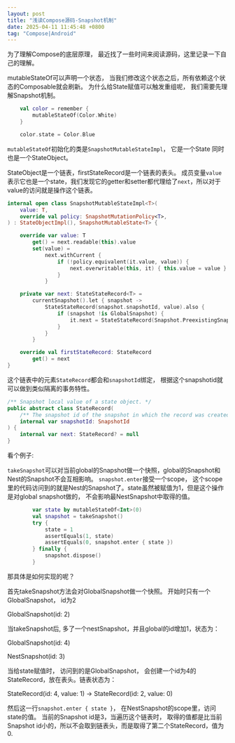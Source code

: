 ```yaml
---
layout: post
title: "浅读Compose源码-Snapshot机制"
date: 2025-04-11 11:45:48 +0800
tag: "Compose|Android"
---
```


为了理解Compose的底层原理， 最近找了一些时间来阅读源码，这里记录一下自己的理解。

mutableStateOf可以声明一个状态， 当我们修改这个状态之后，所有依赖这个状态的Composable就会刷新。 
为什么给State赋值可以触发重组呢， 我们需要先理解Snapshot机制。
```kotlin
    val color = remember {
        mutableStateOf(Color.White)
    }

    color.state = Color.Blue
```

`mutableStateOf`初始化的类是`SnapshotMutableStateImpl`， 它是一个State
同时也是一个StateObject。

StateObject是一个链表，firstStateRecord是一个链表的表头。
成员变量`value`表示它也是一个state，我们发现它的getter和setter都代理给了`next`，所以对于value的访问就是操作这个链表。

```kotlin
internal open class SnapshotMutableStateImpl<T>(
    value: T,
    override val policy: SnapshotMutationPolicy<T>,
) : StateObjectImpl(), SnapshotMutableState<T> {

    override var value: T
        get() = next.readable(this).value
        set(value) =
            next.withCurrent {
                if (!policy.equivalent(it.value, value)) {
                    next.overwritable(this, it) { this.value = value }
                }
            }

    private var next: StateStateRecord<T> =
        currentSnapshot().let { snapshot ->
            StateStateRecord(snapshot.snapshotId, value).also {
                if (snapshot !is GlobalSnapshot) {
                    it.next = StateStateRecord(Snapshot.PreexistingSnapshotId.toSnapshotId(), value)
                }
            }
        }

    override val firstStateRecord: StateRecord
        get() = next
}
```

这个链表中的元素`StateRecord`都会和`snapshotId`绑定， 根据这个snapshotid就可以做到类似隔离的事务特性。

```kotlin
/** Snapshot local value of a state object. */
public abstract class StateRecord(
    /** The snapshot id of the snapshot in which the record was created. */
    internal var snapshotId: SnapshotId
) {
    internal var next: StateRecord? = null
}
```

看个例子:

`takeSnapshot`可以对当前global的Snapshot做一个快照，global的Snapshot和Nest的Snapshot不会互相影响。
`snapshot.enter`接受一个scope， 这个scope里的代码访问到的就是Nest的Snapshot了。state虽然被赋值为1，但是这个操作是对global snapshot做的， 不会影响最NestSnapshot中取得的值。

```kotlin
        var state by mutableStateOf<Int>(0)
        val snapshot = takeSnapshot()
        try {
            state = 1
            assertEquals(1, state)
            assertEquals(0, snapshot.enter { state })
        } finally {
            snapshot.dispose()
        }
```

那具体是如何实现的呢？

首先takeSnapshot方法会对GlobalSnapshot做一个快照。
开始时只有一个GlobalSnapshot， id为2

GlobalSnapshot(id: 2) 

当takeSnapshot后, 多了一个nestSnapshot，并且global的id增加1，状态为：

GlobalSnapshot(id: 4)

NestSnapshot(id: 3)

当给state赋值时， 访问到的是GlobalSnapshot， 会创建一个id为4的StateRecord，放在表头。链表状态为：

StateRecord(id: 4, value: 1) -> StateRecord(id: 2, value: 0)

然后这一行`snapshot.enter { state }`，
在NestSnapshot的scope里，访问state的值。
当前的Snapshot id是3，当遍历这个链表时， 取得的值都是比当前Snapshot id小的，所以不会取到链表头，而是取得了第二个StateRecord，值为0.
